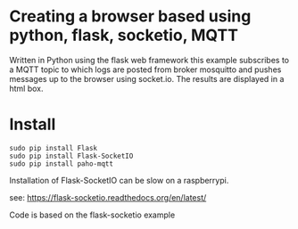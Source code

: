 # Creating a browser based using python, flask, socketio, MQTT

Written in Python using the flask web framework this example subscribes to a MQTT topic to which logs are posted from broker mosquitto and pushes messages up to the browser using socket.io. The results are displayed in a html box.


# Install

    sudo pip install Flask
    sudo pip install Flask-SocketIO
    sudo pip install paho-mqtt
    
Installation of Flask-SocketIO can be slow on a raspberrypi.

see: https://flask-socketio.readthedocs.org/en/latest/

Code is based on the flask-socketio example
